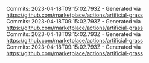 Commits: 2023-04-18T09:15:02.793Z - Generated via https://github.com/marketplace/actions/artificial-grass
<br>
Commits: 2023-04-18T09:15:02.793Z - Generated via https://github.com/marketplace/actions/artificial-grass
<br>
Commits: 2023-04-18T09:15:02.793Z - Generated via https://github.com/marketplace/actions/artificial-grass
<br>
Commits: 2023-04-18T09:15:02.793Z - Generated via https://github.com/marketplace/actions/artificial-grass
<br>

